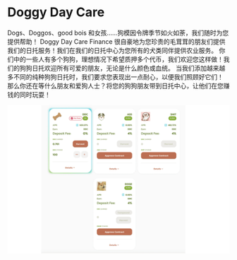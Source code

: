 # Doggy Day Care

Dogs、Doggos、good bois 和女孩……狗模因令牌季节如火如荼，我们随时为您提供帮助！
Doggy Day Care Finance 很自豪地为您珍贵的毛茸茸的朋友们提供我们的日托服务！我们在我们的日托中心为您所有的犬类同伴提供农业服务。
你们中的一些人有多个狗狗，理想情况下希望质押多个代币，我们欢迎您这样做！我们的狗狗日托欢迎所有可爱的朋友，无论是什么颜色或血统。
当我们添加越来越多不同的纯种狗狗日托时，我们要求您表现出一点耐心，以便我们照顾好它们！
那么你还在等什么朋友和爱狗人士？将您的狗狗朋友带到日托中心，让他们在您赚钱的同时玩耍！

![doggydaycare-dapp-defi-bsc-image1_a201fcb9511cfa3f541f5af5b38377aa](doggydaycare-dapp-defi-bsc-image1_a201fcb9511cfa3f541f5af5b38377aa.png)
